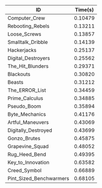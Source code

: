 |ID|Time(s)|
|-|-|
|Computer_Crew|0.10479|
|Rebooting_Rebels|0.13211|
|Loose_Screws|0.13857|
|Smalltalk_Dribble|0.14139|
|Hackerjacks|0.25137|
|Digital_Destroyers|0.25562|
|The_Hit_Blunders|0.29371|
|Blackouts|0.30820|
|Beasts|0.31212|
|The_ERROR_List|0.34459|
|Prime_Calculus|0.34885|
|Pseudo_Boom|0.35894|
|Byte_Mechanics|0.41176|
|Artful_Maneuvers|0.43069|
|Digitally_Destroyed|0.43699|
|Gonzo_Brutes|0.45875|
|Grapevine_Squad|0.48052|
|Rug_Heed_Bend|0.49395|
|Key_to_Innovation|0.63582|
|Creed_Symbol|0.66889|
|Pint_Sized_Benchwarmers|0.68105|
